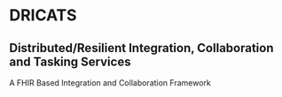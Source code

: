 # DRICATS 
## Distributed/Resilient Integration, Collaboration and Tasking Services

A FHIR Based Integration and Collaboration Framework
